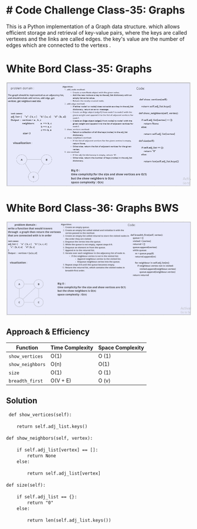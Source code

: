 # # Code Challenge Class-35: Graphs
This is a Python implementation of a Graph data structure. which  allows efficient storage and retrieval of key-value pairs, where the keys are called vertexes and the links are called edges. the key's value are the number of edges which are connected to the vertexs .
# White Bord Class-35: Graphs
![MarineGEO circle logo](/graphs/png/Graps-cc35.png)
# White Bord Class-36: Graphs BWS
![MarineGEO circle logo](/graphs/png/screenshot-bws.png)









## Approach & Efficiency
| Function | Time Complexity | Space Complexity |
| -------- | -------------- | ---------------- |
| `show_vertices`  | O(1)    | O (1)           |
| `show_neighbors` | O(n)    | O(1)            |
| `size`           | O(1)    | O (1)           |
| `breadth_first`  |  O(V + E)  | O (v)        |



## Solution

     def show_vertices(self):
       
        return self.adj_list.keys()
    
    def show_neighbors(self, vertex):
        
        if self.adj_list[vertex] == []:
            return None
        else:

            return self.adj_list[vertex]
    
    def size(self):
       
        if self.adj_list == {}:
            return "0"
        else:

            return len(self.adj_list.keys())
    